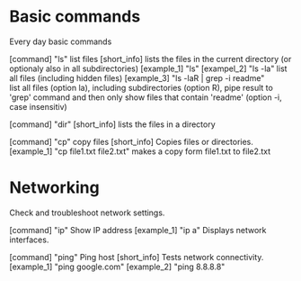 # Basic commands
Every day basic commands

[command] "ls" list files
[short_info] lists the files in the current directory (or optionaly also in all subdirectories)
[example_1] "ls"
[exampel_2] "ls -la" list all files (including hidden files)
[example_3] "ls -laR | grep -i readme"   
list all files (option la), including subdirectories (option R), pipe result to 'grep' command and then only show files that contain 'readme' (option -i, case insensitiv)

[command] "dir"
[short_info] lists the files in a directory

[command] "cp" copy files
[short_info] Copies files or directories.
[example_1] "cp file1.txt file2.txt" makes a copy form file1.txt to file2.txt


# Networking
Check and troubleshoot network settings.

[command] "ip" Show IP address
[example_1] "ip a" Displays network interfaces.

[command] "ping" Ping host
[short_info] Tests network connectivity.
[example_1] "ping google.com"
[example_2] "ping 8.8.8.8"
